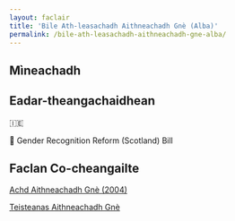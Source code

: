 ```yaml
---
layout: faclair
title: 'Bile Ath-leasachadh Aithneachadh Gnè (Alba)'
permalink: /bile-ath-leasachadh-aithneachadh-gne-alba/
---
```


## Mìneachadh

## Eadar-theangachaidhean

&#x1f1ee;&#x1f1ea; 

&#x1f3f4;&#xe0067;&#xe0062;&#xe0065;&#xe006e;&#xe0067;&#xe007f; Gender Recognition Reform (Scotland) Bill

## Faclan Co-cheangailte

[Achd Aithneachadh Gnè (2004)](https://faclair.lgbt/achd-aithneachadh-gne-2004)

[Teisteanas Aithneachadh Gnè](https://faclair.lgbt/teisteanas-aithneachadh-gne)